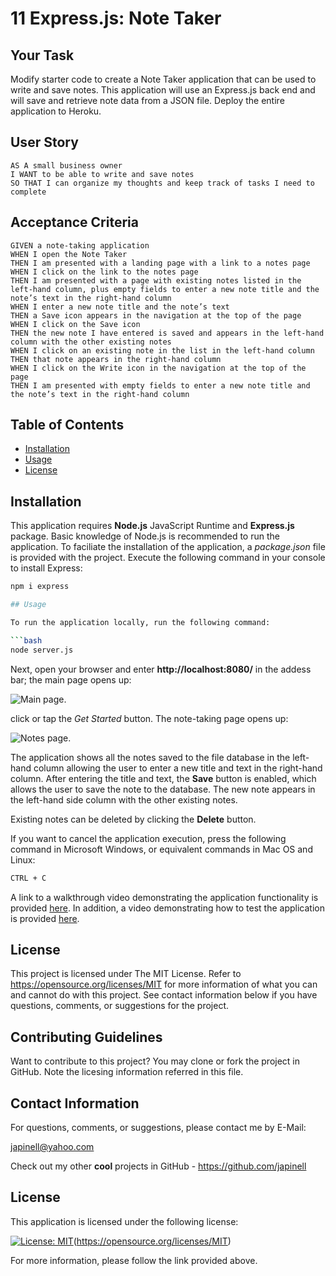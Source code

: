# 11 Express.js: Note Taker

## Your Task

Modify starter code to create a Note Taker application that can be used to write and save notes. This application will use an Express.js back end and will save and retrieve note data from a JSON file. Deploy the entire application to Heroku.

## User Story

```
AS A small business owner
I WANT to be able to write and save notes
SO THAT I can organize my thoughts and keep track of tasks I need to complete
```

## Acceptance Criteria

```
GIVEN a note-taking application
WHEN I open the Note Taker
THEN I am presented with a landing page with a link to a notes page
WHEN I click on the link to the notes page
THEN I am presented with a page with existing notes listed in the left-hand column, plus empty fields to enter a new note title and the note’s text in the right-hand column
WHEN I enter a new note title and the note’s text
THEN a Save icon appears in the navigation at the top of the page
WHEN I click on the Save icon
THEN the new note I have entered is saved and appears in the left-hand column with the other existing notes
WHEN I click on an existing note in the list in the left-hand column
THEN that note appears in the right-hand column
WHEN I click on the Write icon in the navigation at the top of the page
THEN I am presented with empty fields to enter a new note title and the note’s text in the right-hand column
```

## Table of Contents

- [Installation](#installation)
- [Usage](#usage)
- [License](#license)

## Installation

This application requires **Node.js** JavaScript Runtime and **Express.js** package. Basic knowledge of Node.js is recommended to run the application. To faciliate the installation of the application, a _package.json_ file is provided with the project. Execute the following command in your console to install Express:

````bash
npm i express

## Usage

To run the application locally, run the following command:

```bash
node server.js
````

Next, open your browser and enter **http://localhost:8080/** in the addess bar; the main page opens up:

![Main page.](./public/assets/index.png)

click or tap the _Get Started_ button. The note-taking page opens up:

![Notes page.](./public/assets/notes1.png)

The application shows all the notes saved to the file database in the left-hand column allowing the user to enter a new title and text in the right-hand column. After entering the title and text, the **Save** button is enabled, which allows the user to save the note to the database. The new note appears in the left-hand side column with the other existing notes.

Existing notes can be deleted by clicking the **Delete** button.

If you want to cancel the application execution, press the following command in Microsoft Windows, or equivalent commands in Mac OS and Linux:

```bash
CTRL + C
```

A link to a walkthrough video demonstrating the application functionality is provided [here](https://drive.google.com/file/d/1C78ZRwOAJkPUPp96jouGpzFw-bIt1IXp/view). In addition, a video demonstrating how to test the application is provided [here](https://drive.google.com/file/d/130wfX9qfxNKQa8vcTvxbt3pc2eJsWXZa/view).

## License

This project is licensed under The MIT License. Refer to https://opensource.org/licenses/MIT for more information of what you can and cannot do with this project. See contact information below if you have questions, comments, or suggestions for the project.

## Contributing Guidelines

Want to contribute to this project? You may clone or fork the project in GitHub. Note the licesing information referred in this file.

## Contact Information

For questions, comments, or suggestions, please contact me by E-Mail:

japinell@yahoo.com

Check out my other **cool** projects in GitHub - https://github.com/japinell

## License

This application is licensed under the following license:

[![License: MIT](https://img.shields.io/badge/License-MIT-yellow.svg)](https://opensource.org/licenses/MIT)(https://opensource.org/licenses/MIT)

For more information, please follow the link provided above.

